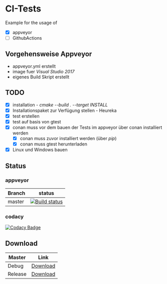 # CI-Tests
Example for the usage of 
- [x]  appveyor
- [ ]  GithubActions

## Vorgehensweise Appveyor
- appveyor.yml erstellt
- image fuer *Visual Studio 2017*
- eigenes Build Skript erstellt

## TODO

- [x]  installation - *cmake --build . --target INSTALL*
- [x]  Installationspaket zur Verfügung stellen - Heureka
- [x]  test erstellen
- [x]  test auf basis von gtest
- [x]  conan muss vor dem bauen der Tests im appveyor über conan installiert werden
    - [x]  conan muss zuvor installiert werden (über *pip*)
    - [x]  conan muss gtest herunterladen
- [x]  Linux und Windows bauen

## Status

### appveyor
Branch|status
----|----
master | [![Build status](https://ci.appveyor.com/api/projects/status/960mgtdgpo14mdj3/branch/master?svg=true)](https://ci.appveyor.com/project/PinkySan/appveyorexample/branch/master)

### codacy
[![Codacy Badge](https://api.codacy.com/project/badge/Grade/bb48175739994c27ae83620cf8dfc7e0)](https://app.codacy.com/manual/PinkySan/CI-Example?utm_source=github.com&utm_medium=referral&utm_content=PinkySan/CI-Example&utm_campaign=Badge_Grade_Settings)

## Download

Master|Link
----|----
Debug| [Download](https://ci.appveyor.com/api/projects/PinkySan/appveyorExample/artifacts/pkgHello.zip?job=Configuration%3A+Debug)
Release| [Download](https://ci.appveyor.com/api/projects/PinkySan/appveyorExample/artifacts/pkgHello.zip?job=Configuration%3A+Release)
